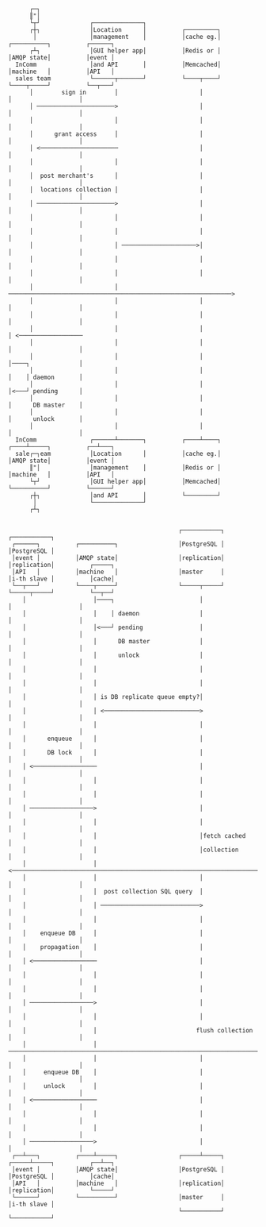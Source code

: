           ┌─┐                                                                                           
          ║"│                                                                                           
          └┬┘              ┌──────────────┐                                                             
          ┌┼┐              │Location      │          ┌─────────┐                                        
           │               │management    │          │cache eg.│          ┌──────────┐          ┌──────┐
          ┌┴┐              │GUI helper app│          │Redis or │          │AMQP state│          │event │
      InComm               │and API       │          │Memcached│          │machine   │          │API   │
      sales team           └──────┬───────┘          └────┬────┘          └────┬─────┘          └──┬───┘
          │        sign in        │                       │                    │                   │    
          │ ──────────────────────>                       │                    │                   │    
          │                       │                       │                    │                   │    
          │      grant access     │                       │                    │                   │    
          │ <──────────────────────                       │                    │                   │    
          │                       │                       │                    │                   │    
          │  post merchant's      │                       │                    │                   │    
          │  locations collection │                       │                    │                   │    
          │ ──────────────────────>                       │                    │                   │    
          │                       │                       │                    │                   │    
          │                       │                       │                    │                   │    
          │                       │ ─────────────────────>│                    │                   │    
          │                       │                       │                    │                   │    
          │                       │                       │                    │                   │    
          │                       │ ───────────────────────────────────────────────────────────────>    
          │                       │                       │                    │                   │    
          │                       │                       │                    │                   │    
          │                       │                       │                    │ <──────────────────    
          │                       │                       │                    │                   │    
          │                       │                       │                    │────┐              │    
          │                       │                       │                    │    │ daemon       │    
          │                       │                       │                    │<───┘ pending      │    
          │                       │                       │                    │      DB master    │    
          │                       │                       │                    │      unlock       │    
          │                       │                       │                    │                   │    
      InComm               ┌──────┴───────┐          ┌────┴────┐          ┌────┴─────┐          ┌──┴───┐
      sale┌─┐eam           │Location      │          │cache eg.│          │AMQP state│          │event │
          ║"│              │management    │          │Redis or │          │machine   │          │API   │
          └┬┘              │GUI helper app│          │Memcached│          └──────────┘          └──────┘
          ┌┼┐              │and API       │          └─────────┘                                        
           │               └──────────────┘                                                             
          ┌┴┐                                                                                           
                                                                                                                                                                                                                                                                                                                                  
                                                                                                                  
                                                    ┌───────────┐          ┌───────────┐                 
     ┌──────┐          ┌──────────┐                 │PostgreSQL │          │PostgreSQL │                 
     │event │          │AMQP state│                 │replication│          │replication│          ┌─────┐
     │API   │          │machine   │                 │master     │          │i-th slave │          │cache│
     └──┬───┘          └────┬─────┘                 └─────┬─────┘          └─────┬─────┘          └──┬──┘
        │                   │────┐                        │                      │                   │   
        │                   │    │ daemon                 │                      │                   │   
        │                   │<───┘ pending                │                      │                   │   
        │                   │      DB master              │                      │                   │   
        │                   │      unlock                 │                      │                   │   
        │                   │                             │                      │                   │   
        │                   │                             │                      │                   │   
        │                   │ is DB replicate queue empty?│                      │                   │   
        │                   │ <───────────────────────────>                      │                   │   
        │                   │                             │                      │                   │   
        │      enqueue      │                             │                      │                   │   
        │      DB lock      │                             │                      │                   │   
        │ <──────────────────                             │                      │                   │   
        │                   │                             │                      │                   │   
        │                   │                             │                      │                   │   
        │ ──────────────────>                             │                      │                   │   
        │                   │                             │                      │                   │   
        │                   │                             │fetch cached          │                   │   
        │                   │                             │collection            │                   │   
        │                   │ <───────────────────────────────────────────────────────────────────────   
        │                   │                             │                      │                   │   
        │                   │  post collection SQL query  │                      │                   │   
        │                   │ ────────────────────────────>                      │                   │   
        │                   │                             │                      │                   │   
        │    enqueue DB     │                             │                      │                   │   
        │    propagation    │                             │                      │                   │   
        │ <──────────────────                             │                      │                   │   
        │                   │                             │                      │                   │   
        │                   │                             │                      │                   │   
        │ ──────────────────>                             │                      │                   │   
        │                   │                             │                      │                   │   
        │                   │                            flush collection        │                   │   
        │                   │ ───────────────────────────────────────────────────────────────────────>   
        │                   │                             │                      │                   │   
        │     enqueue DB    │                             │                      │                   │   
        │     unlock        │                             │                      │                   │   
        │ <──────────────────                             │                      │                   │   
        │                   │                             │                      │                   │   
        │                   │                             │                      │                   │   
        │ ──────────────────>                             │                      │                   │   
     ┌──┴───┐          ┌────┴─────┐                 ┌─────┴─────┐          ┌─────┴─────┐          ┌──┴──┐
     │event │          │AMQP state│                 │PostgreSQL │          │PostgreSQL │          │cache│
     │API   │          │machine   │                 │replication│          │replication│          └─────┘
     └──────┘          └──────────┘                 │master     │          │i-th slave │                 
                                                    └───────────┘          └───────────┘                 
